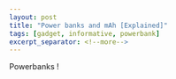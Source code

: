 ```yaml
---
layout: post
title: "Power banks and mAh [Explained]"
tags: [gadget, informative, powerbank]
excerpt_separator: <!--more-->
---
```

Powerbanks !
